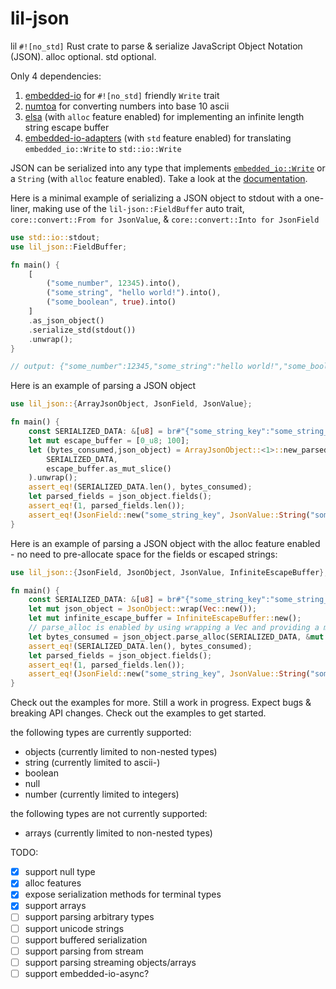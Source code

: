 # lil-json

lil `#![no_std]` Rust crate to parse & serialize JavaScript Object Notation (JSON). alloc optional. std optional.

Only 4 dependencies:
1. [embedded-io](https://crates.io/crates/embedded-io) for `#![no_std]` friendly `Write` trait
1. [numtoa](https://crates.io/crates/numtoa) for converting numbers into base 10 ascii
1. [elsa](https://crates.io/crates/elsa) (with `alloc` feature enabled) for implementing an infinite length string escape buffer
1. [embedded-io-adapters](https://crates.io/crates/embedded-io-adapters) (with `std` feature enabled) for translating `embedded_io::Write` to `std::io::Write`

JSON can be serialized into any type that implements [`embedded_io::Write`](https://docs.rs/embedded-io/latest/embedded_io/trait.Write.html) or a `String` (with `alloc` feature enabled). Take a look at the [documentation](https://docs.rs/lil-json/latest/lil_json/).

Here is a minimal example of serializing a JSON object to stdout with a one-liner, making use of the `lil-json::FieldBuffer` auto trait, `core::convert::From for JsonValue`, & `core::convert::Into for JsonField`
```rust
use std::io::stdout;
use lil_json::FieldBuffer;

fn main() {
    [
        ("some_number", 12345).into(),
        ("some_string", "hello world!").into(),
        ("some_boolean", true).into()
    ]
    .as_json_object()
    .serialize_std(stdout())
    .unwrap();
}

// output: {"some_number":12345,"some_string":"hello world!","some_boolean":true}
```

Here is an example of parsing a JSON object
```rust
use lil_json::{ArrayJsonObject, JsonField, JsonValue};

fn main() {
    const SERIALIZED_DATA: &[u8] = br#"{"some_string_key":"some_string_value}"#;
    let mut escape_buffer = [0_u8; 100];
    let (bytes_consumed,json_object) = ArrayJsonObject::<1>::new_parsed(
        SERIALIZED_DATA,
        escape_buffer.as_mut_slice()
    ).unwrap();
    assert_eq!(SERIALIZED_DATA.len(), bytes_consumed);
    let parsed_fields = json_object.fields();
    assert_eq!(1, parsed_fields.len());
    assert_eq!(JsonField::new("some_string_key", JsonValue::String("some_string_value")), parsed_fields[0]);
}

```

Here is an example of parsing a JSON object with the alloc feature enabled - no need to pre-allocate space for the fields or escaped strings:
```rust
use lil_json::{JsonField, JsonObject, JsonValue, InfiniteEscapeBuffer};

fn main() {
    const SERIALIZED_DATA: &[u8] = br#"{"some_string_key":"some_string_value"}"#;
    let mut json_object = JsonObject::wrap(Vec::new());
    let mut infinite_escape_buffer = InfiniteEscapeBuffer::new();
    // parse_alloc is enabled by using wrapping a Vec and providing a mutable reference to an InfiniteEscapeBuffer
    let bytes_consumed = json_object.parse_alloc(SERIALIZED_DATA, &mut infinite_escape_buffer).unwrap();
    assert_eq!(SERIALIZED_DATA.len(), bytes_consumed);
    let parsed_fields = json_object.fields();
    assert_eq!(1, parsed_fields.len());
    assert_eq!(JsonField::new("some_string_key", JsonValue::String("some_string_value")), parsed_fields[0]);
}
```

Check out the examples for more. Still a work in progress. Expect bugs & breaking API changes. Check out the examples to get started.

the following types are currently supported:
* objects (currently limited to non-nested types)
* string (currently limited to ascii-)
* boolean
* null
* number (currently limited to integers)

the following types are not currently supported:
* arrays (currently limited to non-nested types)

TODO:
- [x] support null type
- [x] alloc features
- [x] expose serialization methods for terminal types
- [x] support arrays
- [ ] support parsing arbitrary types
- [ ] support unicode strings
- [ ] support buffered serialization
- [ ] support parsing from stream
- [ ] support parsing streaming objects/arrays
- [ ] support embedded-io-async?
